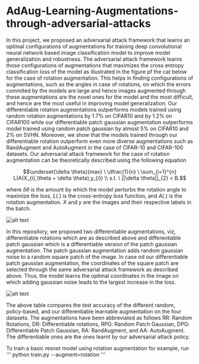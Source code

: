 # AdAug-Learning-Augmentations-through-adversarial-attacks
In this project, we proposed an adversarial attack framework that learns an optimal configurations of augmentations for training deep convolutional neural network based image classification model to improve model generalization and robustness. The adversarial attack framework learns those configurations of augmentations that maximizes the cross entropy classification loss of the model as illustrated in the figure pf the cat below for the case of rotation augmentation. This helps in finding configurations of augmentations, such as the angles in case of rotations, on which the errors commited by the models are large and hence images augmented through these augmentations are the novel ones for the model and the most difficult, and hence are the most useful in improving model generalization. Our differentiable rotation augmentations outperforms models trained using random rotation augmentations by 1.7% on CIFAR10 and by 1.2% on CIFAR100 while our differentiable patch gaussian augmentation outperforms model trained using random patch gaussian by almost 5% on CIFAR10 and 2% on SVHN. Moreover, we show that the models trained through our differentiable rotation outperform even more diverse augmentations such as RandAugment and AutoAugment in the case of CIFAR-10 and CIFAR-100 datasets. Our adversarial attack framework for the case of rotation augmentation can be theoretically described using the following equation

$$\underset{\delta \theta}{max} \ \dfrac{1}{n} \ \sum_{i=1}^{n} L(A(X_{i},\theta + \delta \theta),y_{i})  \\ s.t. \ ||\delta \theta||_{2} < B.$$

where $\delta \theta$ is the amount by which the model perturbs the rotation angle to maximize the loss, $L(.)$ is the cross-entropy loss function, and $A(.)$ is the rotation augmentation. $X$ and $y$ are the images and their respective labels in the batch.

![alt text](https://i.ibb.co/YkGz1j7/Differentiable-Rotation-1.jpg)

In this repository, we proposed two differentiable augmentations, viz, differentiable rotations which are as described above and differentiable patch gaussian which is a differentiable version of the patch gaussian augmentation. The patch gaussian augmentation adds random gaussian noise to a random square patch of the image. In case od our differentiable patch gaussian augmentation, the coordinates of the square patch are selected through the same adversarial attack framework as described above. Thus, the model learns the optimal coordinates in the image on which adding gaussian noise leads to the largest increase in the loss.


![alt text](https://i.ibb.co/PrnF6gY/Adversarial-Results.png)

The above table compares the test accuracy of the different random, policy-based, and our differentiable learnable augmentation on the four datasets. The augmentations have been abbreviated as follows RR: Random Rotations, DR: Differentiable rotations, RPG: Random Patch Gaussian, DPG: Differentiable Patch Gaussian, RA:
RandAugment, and AA: AutoAugment. The differentiable ones are the ones learnt by our adversarial attack policy.

To train a basic resnet model using rotation augmentation for example, run
'''
python train.py --augment=rotation
'''

